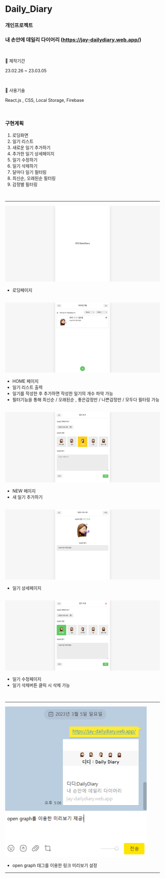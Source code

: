 # Daily_Diary
### 개인프로젝트
### 내 손안에 데일리 다이어리 (https://jay-dailydiary.web.app/)

<br>

📓 제작기간 

23.02.26 ~ 23.03.05

<br>

📓 사용기술 

React.js , CSS, Local Storage, Firebase

<br>

### 구현계획
1. 로딩화면
2. 일기 리스트  
3. 새로운 일기 추가하기
4. 추가한 일기 상세페이지
5. 일기 수정하기
6. 일기 삭제하기
7. 달마다 일기 필터링
8. 최신순, 오래된순 필터링
9. 감정별 필터링

<br>

___

<img src='https://github.com/dmswnlee/Daily_Diary/blob/master/dd_img/01.png?raw=true' alt='loading page' />

* 로딩페이지

<br>

<img src='https://github.com/dmswnlee/Daily_Diary/blob/master/dd_img/04.png?raw=true' alt='HOME page' />

* HOME 페이지
* 일기 리스트 출력 
* 일기를 작성한 후 추가하면 작성한 일기의 개수 파악 가능 
* 필터기능을 통해 최신순 / 오래된순 , 좋은감정만 / 나쁜감정만 / 모두다 필터링 가능

<br>

<img src='https://github.com/dmswnlee/Daily_Diary/blob/master/dd_img/03.png?raw=true' alt='NEW page' />

* NEW 페이지
* 새 일기 추가하기 

<br>

<img src='https://github.com/dmswnlee/Daily_Diary/blob/master/dd_img/05.png?raw=true' alt='DIARY page' />

* 일기 상세페이지 

<br>

<img src='https://github.com/dmswnlee/Daily_Diary/blob/master/dd_img/06.png?raw=true' alt='EDIT page' />

* 일기 수정페이지
* 일기 삭제버튼 클릭 시 삭제 가능 

<br>

___

<img src='https://github.com/dmswnlee/Daily_Diary/blob/master/dd_img/07.PNG?raw=truee' alt='open graph' />

* open graph 태그를 이용한 링크 미리보기 설정 

___ 





